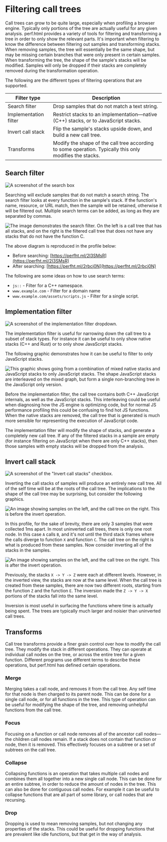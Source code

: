 # Filtering call trees

Call trees can grow to be quite large, especially when profiling a browser engine. Typically only portions of the tree are actually useful for any given analysis. perf.html provides a variety of tools for filtering and transforming a tree in order to only show the relevant parts. It's important when filtering to know the difference between filtering out samples and transforming stacks. When removing samples, the tree will essentially be the same shape, but may be missing certain branches that were only present in certain samples. When transforming the tree, the shape of the sample's stacks will be modified. Samples will only be dropped if their stacks are completely removed during the transformation operation.

The following are the different types of filtering operations that are supported.

| Filter type | Description |
| ----------- | ----------- |
| Search filter | Drop samples that do not match a text string. |
| Implementation filter | Restrict stacks to an implementation—native (C++) stacks, or to JavaScript stacks. |
| Invert call stack | Flip the sample's stacks upside down, and build a new call tree. |
| Transforms | Modify the shape of the call tree according to some operation. Typically this only modifies the stacks. |

## Search filter

![A screenshot of the search box](./images/search-2018-05.jpg)

Searching will exclude samples that do not match a search string. The search filter looks at every function in the sample's stack. If the function's name, resource, or URL match, then the sample will be retained, otherwise it will be filtered out. Multiple search terms can be added, as long as they are separated by commas.

![The image demonstrates the search filter. On the left is a call tree that has all stacks, and on the right is the filtered call tree that does not have any stacks that do not have the function C.](./images/filter-search.svg)

The above diagram is reproduced in the profile below:

* Before searching: [https://perfht.ml/2I3SMsR](https://perfht.ml/2I3SMsR)
* After searching: [https://perfht.ml/2rbcj0N](https://perfht.ml/2rbcj0N)

The following are some ideas on how to use search terms:

 * `js::` - Filter for a C++ namespace.
 * `www.example.com` - Filter for a domain name
 * `www.example.com/assets/scripts.js` - Filter for a single script.

## Implementation filter

![A screenshot of the implementation filter dropdown.](./images/implementation-2018-05.jpg)

The implementation filter is useful for narrowing down the call tree to a subset of stack types. For instance it can be useful to only show native stacks (C++ and Rust) or to only show JavaScript stacks.

The following graphic demonstrates how it can be useful to filter to only JavaScript stacks.

![This graphic shows going from a combination of mixed native stacks and JavaScript stacks to only JavaScript stacks. The shape JavaScript stacks are interleaved on the mixed graph, but form a single non-branching tree in the JavaScript only version.](./images/implementation-filter.svg)

Before the implementation filter, the call tree contains both C++ JavaScript internals, as well as the JavaScript stacks. This interleaving could be useful when diagnosing how the JS engine is optimizing code, but for normal JS performance profiling this could be confusing to find hot JS functions. When the native stacks are removed, the call tree that is generated is much more sensible for representing the execution of JavaScript code.

The implementation filter will modify the shape of stacks, and generate a completely new call tree. If any of the filtered stacks in a sample are empty (for instance filtering on JavaScript when there are only C++ stacks), then those samples with empty stacks will be dropped from the analysis.

## Invert call stack

![A screenshot of the "Invert call stacks" checkbox.](./images/invert-2018-05.jpg)

Inverting the call stacks of samples will produce an entirely new call tree. All of the self time will be at the roots of the call tree. The implications to the shape of the call tree may be surprising, but consider the following graphics.

![An image showing samples on the left, and the call tree on the right. This is before the invert operation.](./images/invert-before.svg)

In this profile, for the sake of brevity, there are only 3 samples that were collected 1ms apart. In most uninverted call trees, there is only one root node. In this case `A` calls `B`, and it's not until the third stack frames where the calls diverge to function `X` and function `C`. The call tree on the right is what is produced from these samples. Now consider inverting all of the stacks in the samples.

![An image showing samples on the left, and the call tree on the right. This is after the invert operation.](./images/invert-after.svg)

Previously, the stacks `X -> Y -> Z` were each at different levels. However, in the inverted view, the stacks are now at the same level. When the call tree is created from these samples, there are now two different roots, starting from the function `Z` and the function `E`. The inversion made the `Z -> Y -> X` portions of the stacks fall into the same level.

Inversion is most useful in surfacing the functions where time is actually being spent. The trees are typically much larger and noisier than uninverted call trees.

## Transforms

Call tree transforms provide a finer grain control over how to modify the call tree. They modify the stack in different operations. They can operate at individual call nodes on the tree, or across the entire tree for a given function. Different programs use different terms to describe these operations, but perf.html has defined certain operations.

### Merge

Merging takes a call node, and removes it from the call tree. Any self time for that node is then charged to its parent node. This can be done for a single call node, or for all functions in the tree. This type of operation can be useful for modifying the shape of the tree, and removing unhelpful functions from the call tree.

### Focus

Focusing on a function or call node removes all of the ancestor call nodes—the children call nodes remain. If a stack does not contain that function or node, then it is removed. This effectively focuses on a subtree or a set of subtrees on the call tree.

### Collapse

Collapsing functions is an operation that takes multiple call nodes and combines them all together into a new single call node. This can be done for an entire subtree, in order to reduce the amount of nodes in the tree. This can also be done for contiguous call nodes. For example it can be useful to collapse functions that are all part of some library, or call nodes that are recursing.

### Drop

Dropping is used to mean removing samples, but not changing any properties of the stacks. This could be useful for dropping functions that are prevalent like idle functions, but that get in the way of analysis.
